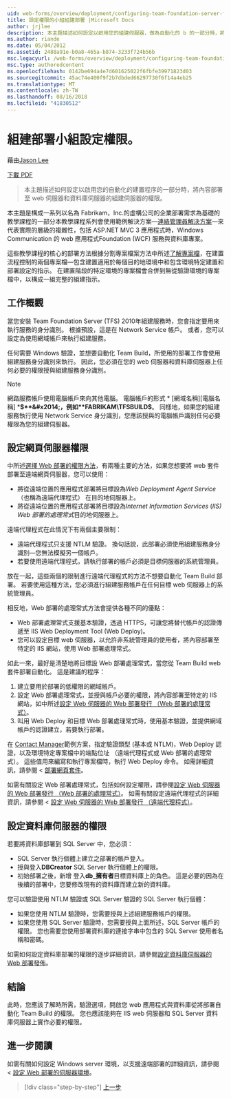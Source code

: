 ```yaml
---
uid: web-forms/overview/deployment/configuring-team-foundation-server-for-web-deployment/configuring-permissions-for-team-build-deployment
title: 設定權限的小組組建部署 |Microsoft Docs
author: jrjlee
description: 本主題描述如何設定以啟用您的組建伺服器，做為自動化的 b 的一部分時，將內容部署至 web 伺服器和資料庫伺服器的權限...
ms.author: riande
ms.date: 05/04/2012
ms.assetid: 2488a91e-b0a8-465a-b874-3233f724b56b
msc.legacyurl: /web-forms/overview/deployment/configuring-team-foundation-server-for-web-deployment/configuring-permissions-for-team-build-deployment
msc.type: authoredcontent
ms.openlocfilehash: 0142be694a4e7d601625022f6fbfe39971823d03
ms.sourcegitcommit: 45ac74e400f9f2b7dbded66297730f6f14a4eb25
ms.translationtype: MT
ms.contentlocale: zh-TW
ms.lasthandoff: 08/16/2018
ms.locfileid: "41830512"
---
```

<a name="configuring-permissions-for-team-build-deployment"></a>組建部署小組設定權限。
====================
藉由[Jason Lee](https://github.com/jrjlee)

[下載 PDF](https://msdnshared.blob.core.windows.net/media/MSDNBlogsFS/prod.evol.blogs.msdn.com/CommunityServer.Blogs.Components.WeblogFiles/00/00/00/63/56/8130.DeployingWebAppsInEnterpriseScenarios.pdf)

> 本主題描述如何設定以啟用您的自動化的建置程序的一部分時，將內容部署至 web 伺服器和資料庫伺服器的組建伺服器的權限。


本主題是構成一系列以名為 Fabrikam，Inc.的虛構公司的企業部署需求為基礎的教學課程的一部分本教學課程系列會使用範例解決方案&#x2014;[連絡管理員解決方案](../web-deployment-in-the-enterprise/the-contact-manager-solution.md)&#x2014;來代表實際的層級的複雜性，包括 ASP.NET MVC 3 應用程式時，Windows Communication 的 web 應用程式Foundation (WCF) 服務與資料庫專案。

這些教學課程的核心的部署方法根據分割專案檔案方法中所述[了解專案檔](../web-deployment-in-the-enterprise/understanding-the-project-file.md)，在建置流程控制的兩個專案檔&#x2014;包含建置適用於每個目的地環境中和包含環境特定建置和部署設定的指示。 在建置階段的特定環境的專案檔會合併到無從驗證環境的專案檔中，以構成一組完整的組建指示。

## <a name="task-overview"></a>工作概觀

當您安裝 Team Foundation Server (TFS) 2010年組建服務時，您會指定要用來執行服務的身分識別。 根據預設，這是在 Network Service 帳戶。 或者，您可以設定為使用網域帳戶來執行組建服務。

任何需要 Windows 驗證，並想要自動化 Team Build，所使用的部署工作會使用組建服務身分識別來執行。 因此，您必須在您的 web 伺服器和資料庫伺服器上任何必要的權限授與組建服務身分識別。

> [!NOTE]
> 網路服務帳戶使用電腦帳戶來向其他電腦。 電腦帳戶的形式 * [網域名稱]\[電腦名稱] ***$**&#x2014;，例如**FABRIKAM\TFSBUILD$**。 同樣地，如果您的組建服務執行使用 Network Service 身分識別，您應該授與的電腦帳戶識別任何必要權限為您的組建伺服器。


## <a name="configuring-web-server-permissions"></a>設定網頁伺服器權限

中所述[選擇 Web 部署的權限方法](../configuring-server-environments-for-web-deployment/choosing-the-right-approach-to-web-deployment.md)，有兩種主要的方法，如果您想要將 web 套件部署至遠端網頁伺服器，您可以使用：

- 將從遠端位置的應用程式部署將目標設為*Web Deployment Agent Service* （也稱為遠端代理程式） 在目的地伺服器上。
- 將從遠端位置的應用程式部署將目標設為*Internet Information Services* (*IIS) Web 部署的處理常式*目的地伺服器上。

遠端代理程式在此情況下有兩個主要限制：

- 遠端代理程式只支援 NTLM 驗證。 換句話說，此部署必須使用組建服務身分識別&#x2014;您無法模擬另一個帳戶。
- 若要使用遠端代理程式，請執行部署的帳戶必須是目標伺服器的系統管理員。

放在一起，這些兩個的限制進行遠端代理程式的方法不想要自動化 Team Build 部署。 若要使用這種方法，您必須進行組建服務帳戶在任何目標 web 伺服器上的系統管理員。

相反地，Web 部署的處理常式方法會提供各種不同的優點：

- Web 部署處理常式支援基本驗證，透過 HTTPS，可讓您將替代帳戶的認證傳遞至 IIS Web Deployment Tool (Web Deploy)。
- 您可以設定目標 web 伺服器，以允許非系統管理員的使用者，將內容部署至特定的 IIS 網站，使用 Web 部署處理常式。

如此一來，最好是清楚地將目標設 Web 部署處理常式，當您從 Team Build web 套件部署自動化。 這是建議的程序：

1. 建立要用於部署的低權限的網域帳戶。
2. 設定 Web 部署處理常式，並授與帳戶必要的權限，將內容部署至特定的 IIS 網站，如中所述[設定 Web 伺服器的 Web 部署發行 （Web 部署的處理常式）](../configuring-server-environments-for-web-deployment/configuring-a-web-server-for-web-deploy-publishing-web-deploy-handler.md)。
3. 叫用 Web Deploy 和目標 Web 部署處理常式時，使用基本驗證，並提供網域帳戶的認證建立，若要執行部署。

在  [Contact Manager](../web-deployment-in-the-enterprise/the-contact-manager-solution.md)範例方案，指定驗證類型 (基本或 NTLM)，Web Deploy 認證，以及環境特定專案檔中的端點位址 （遠端代理程式或 Web 部署的處理常式）。 這些值用來編寫和執行專案檔時，執行 Web Deploy 命令。 如需詳細資訊，請參閱 <<c0> [ 部署網頁套件](../web-deployment-in-the-enterprise/deploying-web-packages.md)。

如需有關設定 Web 部署處理常式，包括如何設定權限，請參閱[設定 Web 伺服器的 Web 部署發行 （Web 部署的處理常式）](../configuring-server-environments-for-web-deployment/configuring-a-web-server-for-web-deploy-publishing-web-deploy-handler.md)。 如需有關設定遠端代理程式的詳細資訊，請參閱 <<c0> [ 設定 Web 伺服器的 Web 部署發行 （遠端代理程式）](../configuring-server-environments-for-web-deployment/configuring-a-web-server-for-web-deploy-publishing-remote-agent.md)。

## <a name="configuring-database-server-permissions"></a>設定資料庫伺服器的權限

若要將資料庫部署到 SQL Server 中，您必須：

- SQL Server 執行個體上建立之部署的帳戶登入。
- 授與登入**DBCreator** SQL Server 執行個體上的權限。
- 初始部署之後，新增 登入**db\_擁有者**目標資料庫上的角色。 這是必要的因為在後續的部署中，您要修改現有的資料庫而建立新的資料庫。

您可以驗證使用 NTLM 驗證或 SQL Server 驗證的 SQL Server 執行個體：

- 如果您使用 NTLM 驗證時，您需要授與上述組建服務帳戶的權限。
- 如果您使用 SQL Server 驗證時，您需要授與上面所述，SQL Server 帳戶的權限。 您也需要您使用部署資料庫的連接字串中包含的 SQL Server 使用者名稱和密碼。

如需如何設定資料庫部署的權限的逐步詳細資訊，請參閱[設定資料庫伺服器的 Web 部署發佈](../configuring-server-environments-for-web-deployment/configuring-a-database-server-for-web-deploy-publishing.md)。

## <a name="conclusion"></a>結論

此時，您應該了解時所需，驗證選項，開啟您 web 應用程式與資料庫從將部署自動化 Team Build 的權限。 您也應該能夠在 IIS web 伺服器和 SQL Server 資料庫伺服器上實作必要的權限。

## <a name="further-reading"></a>進一步閱讀

如需有關如何設定 Windows server 環境，以支援遠端部署的詳細資訊，請參閱 <<c0> [ 設定 Web 部署的伺服器環境](../configuring-server-environments-for-web-deployment/configuring-server-environments-for-web-deployment.md)。

> [!div class="step-by-step"]
> [上一步](deploying-a-specific-build.md)
